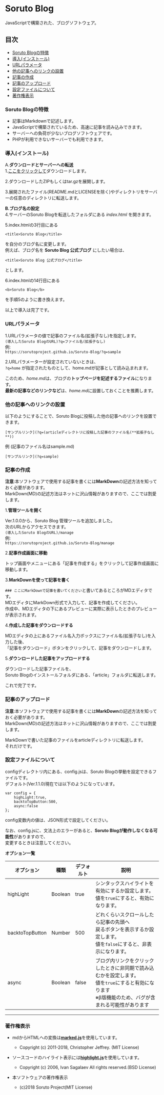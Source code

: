 # Soruto Blog
JavaScriptで構築された、ブログソフトウェア。
## 目次
* [Soruto Blogの特徴](#soruto-blogの特徴)
* [導入(インストール)](#導入インストール)
* [URLパラメータ](#urlパラメータ)
* [他の記事へのリンクの設置](#他の記事へのリンクの設置)
* [記事の作成](#記事の作成)
* [記事のアップロード](#記事のアップロード)
* [設定ファイルについて](#設定ファイルについて)
* [著作権表示](#著作権表示)

### Soruto Blogの特徴
* 記事はMarkdownで記述します。
* JavaScriptで構築されているため、高速に記事を読み込みできます。
* サーバーへの負荷が少ないブログソフトウェアです。
* PHPが利用できないサーバーでも利用できます。

### 導入(インストール)

A.**ダウンロードとサーバーへの転送**  
1.<a href="https://github.com/SorutoProject/Soruto-Blog/archive/master.zip" target="_blank">ここをクリックして</a>ダウンロードします。  

2.ダウンロードしたZIPもしくはtar.gzを展開します。  

3.展開されたファイル(README.mdとLICENSEを除く)やディレクトリをサーバーの任意のディレクトリに転送します。

**B.ブログ名の設定**  
4.サーバーのSoruto Blogを転送したフォルダにある *index.html* を開きます。  

5.index.htmlの3行目にある

```
<title>Soruto Blog</title>
```

を自分のブログ名に変更します。  
	例えば、ブログ名を **Soruto Blog 公式ブログ** にしたい場合は、

```
<title>Soruto Blog 公式ブログ</title>
```

とします。

6.index.htmlの14行目にある
```
<b>Soruto Blog</b>
```

を手順5のように書き換えます。

以上で導入は完了です。

### URLパラメータ
1.URLパラメータの値で記事のファイル名(拡張子なし)を指定します。  
`(導入したSoruto BlogのURL)?q=ファイル名(拡張子なし)`  
例:  
`https://sorutoproject.github.io/Soruto-Blog/?q=sample`

2.URLパラメーターが設定されていないときは、  
`?q=home`
が指定されたものとして、home.mdが記事として読み込まれます。

このため、*home.md*は、ブログの**トップページを記述するファイル**になります。  
**最新の記事などのリンクなど**は、*home.md*に設置しておくことを推薦します。

### 他の記事へのリンクの設置
以下のようにすることで、Soruto Blogに投稿した他の記事へのリンクを設置できます。

`[サンプルリンク](?q=(articleディレクトリに投稿した記事のファイル名(**拡張子なし**))`  

例 (記事のファイル名はsample.md)

`[サンプルリンク](?q=sample)`  
### 記事の作成
**注意**:本ソフトウェアで使用する記事を書くには**MarkDown**の記述方法を知っておく必要があります。  
MarkDown(MD)の記述方法はネットに沢山情報がありますので、ここでは割愛します。

1.**管理ツールを開く**

Ver.1.0.0から、Soruto Blog 管理ツールを追加しました。  
次のURLからアクセスできます。  
`(導入したSoruto BlogのURL)/manage`  
例:  
`https://sorutoproject.github.io/Soruto-Blog/manage`

2.**記事作成画面に移動**

トップ画面やメニューにある「記事を作成する」をクリックして記事作成画面に移動します。

3.**MarkDownを使って記事を書く**

`### ここにMarkDownで記事を書いてください`と書いてあるところがMDエディタです。  
MDエディタにMarkDown形式で入力して、記事を作成してください。  
作成中、MDエディタの下にあるプレビューに実際に表示したときのプレビューが表示されます。

4.**作成した記事をダウンロードする**

MDエディタの上にあるファイル名入力ボックスにファイル名(拡張子なし)を入力した後、  
「記事をダウンロード」ボタンをクリックして、記事をダウンロードします。

5.**ダウンロードした記事をアップロードする**

ダウンロードした記事ファイルを、  
Soruto Blogのインストールフォルダにある、「article」フォルダに転送します。

これで完了です。

### 記事のアップロード
**注意**:本ソフトウェアで使用する記事を書くには**MarkDown**の記述方法を知っておく必要があります。  
MarkDown(MD)の記述方法はネットに沢山情報がありますので、ここでは割愛します。


MarkDownで書いた記事のファイルをarticleディレクトリに転送します。  
それだけです。  

### 設定ファイルについて
configディレクトリ内にある、config.jsは、Soruto Blogの挙動を設定できるファイルです。  
デフォルト(Ver.1.1.0)現在では以下のようになっています。
```
var config = {
	highLight:true,
	backtoTopButton:500,
	async:false
};
```
config変数内の値は、JSON形式で設定してください。

なお、config.jsに、文法上のエラーがあると、**Soruto Blogが動作しなくなる可能性**がありますので、  
変更するときは注意してください。

**オプション一覧**

|オプション|種類|デフォルト|説明|
|---|---|---|---|
|highLight|Boolean|true|シンタックスハイライトを有効にするか設定します。<br>値を`true`にすると、有効になります。|
|backtoTopButton|Number|500|どれくらいスクロールしたら記事の先頭へ<br>戻るボタンを表示するか設定します。<br>値を`false`にすると、非表示になります。|
|async|Boolean|false|ブログ内リンクをクリックしたときに非同期で読み込むかを設定します。<br>値を`true`にすると有効になります<br>※β版機能のため、バグが含まれる可能性があります|

---

### 著作権表示
* mdからHTMLへの変換は<a href="https://github.com/markedjs/marked" target="_blank">**marked.js**</a>を使用しています。
	* Copyright (c) 2011-2018, Christopher Jeffrey. (MIT License)

* ソースコードのハイライト表示には<a href="http://highlightjs.org/" target="_blank">**highlight.js**</a>を使用しています。  
	* Copyright (c) 2006, Ivan Sagalaev All rights reserved.(BSD License)

* 本ソフトウェアの著作権表示
	* (c)2018 Soruto Project(MIT License)
